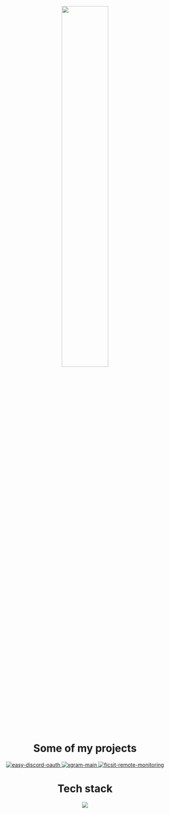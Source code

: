 <link rel="stylesheet" href="./style.css" />
<div align="center" style="width=100%">
    <a href="https://wakatime.com/@b1c25f74-0bce-4dc9-bd10-50b9bb1f9d05">
    <img src="https://wakatime.com/badge/user/b1c25f74-0bce-4dc9-bd10-50b9bb1f9d05.svg" width=50% />
    </a>
    <h1>
        Some of my projects
    </h1>
    <div>
        <a href="https://github.com/RashingPro/easy-discord-oauth/">
            <img src="https://github-readme-stats.vercel.app/api/pin/?username=RashingPro&repo=easy-discord-oauth&theme=dark" alt="easy-discord-oauth" />
        </a>
        <a href="https://github.com/xgram-js/xgram-main">
            <img src="https://github-readme-stats.vercel.app/api/pin/?username=xgram-js&repo=xgram-main&theme=dark" alt="xgram-main" />
        </a>
        <a href="https://github.com/RashingPro/ficsit-remote-monitoring">
            <img src="https://github-readme-stats.vercel.app/api/pin/?username=RashingPro&repo=ficsit-remote-monitoring&theme=dark" alt="ficsit-remote-monitoring" />
        </a>
    </div>
    <h1>
        Tech stack
    </h1>
    <img src="https://skillicons.dev/icons?i=html,css,js,ts,react,nextjs,nestjs,prisma&theme=dark" />
</div>

